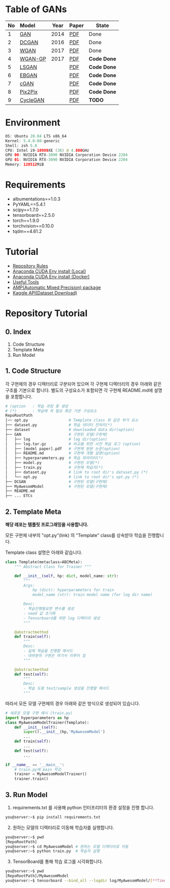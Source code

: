 # **Table of GANs**
| No   | Model                          | Year | Paper                                         | State         |
| :--- | :----------------------------- | ---- | --------------------------------------------- | ------------- |
| 1    | [GAN](./GAN/src/README.pdf)    | 2014 | [PDF](./GAN/src/paper_GAN.pdf)                | Done          |
| 2    | [DCGAN](./DCGAN/README.md)     | 2016 | [PDF](./DCGAN/src/paper-DCGAN.pdf)            | Done          |
| 3    | [WGAN](./WGAN/README.md)       | 2017 | [PDF](./WGAN/src/paper-WGAN.pdf)              | Done          |
| 4    | [WGAN-GP](./WGAN-GP/README.md) | 2017 | [PDF](./WGAN-GP/src/paper-WGAN-GP.pdf)        | **Code Done** |
| 5    | [LSGAN](./LSGAN/README.md)     |      | [PDF](./LSGAN/src/paper-LSGAN.pdf)            | **Code Done** |
| 6    | [EBGAN](./EBGAN/README.md)     |      | [PDF](./EBGAN/src/paper-EBGAN.pdf)            | **Code Done** |
| 7    | [cGAN](./cGAN/README.md)       |      | [PDF](./cGAN/src/paper-Conditional%20GAN.pdf) | **Code Done** |
| 8    | [Pix2Pix](./Pix2Pix/README.md) |      | [PDF](./Pix2Pix/src/paper-Pix2Pix.pdf)        | **Code Done** |
| 9    | [CycleGAN](./)                 |      | [PDF](./)                                     | **TODO**      |

# **Environment**
```swift
OS: Ubuntu 20.04 LTS x86_64 
Kernel: 5.4.0-80-generic 
Shell: zsh 5.8 
CPU: Intel i9-10980XE (36) @ 4.800GHz 
GPU 00: NVIDIA RTX-3090 NVIDIA Corporation Device 2204 
GPU 01: NVIDIA RTX-3090 NVIDIA Corporation Device 2204 
Memory: 128512MiB 
```
# **Requirements**
- albumentations==1.0.3
- PyYAML==5.4.1
- scipy==1.7.0
- tensorboard==2.5.0
- torch==1.9.0
- torchvision==0.10.0
- tqdm==4.61.2
# **Tutorial**
- [Repository Rules](./Rules.md)
- [Anaconda CUDA Env install (Local)](./Tutorial/Anaconda%20CUDA%20Env%20install(local).md)
- [Anaconda CUDA Env install (Docker)](./Tutorial/Anaconda%20CUDA%20Env%20install(docker).md)
- [Useful Tools](./Tutorial/Tools.md)
- [AMP(Automatic Mixed Precision) package](https://pytorch.org/docs/stable/notes/amp_examples.html)
- [Kaggle API(Dataset Download)](./Tutorial/Kaggle%20cli%20tool.md)

# Repository Tutorial

## 0. Index
1. Code Structure
2. Template Meta
3. Run Model

## 1. Code Structure
각 구현체의 경우 디렉터리로 구분되어 있으며 각 구현체 디렉터리의 경우 아래와 같은 구조를 기본으로 합니다. 별도의 구성요소가 포함되면 각 구현체 README.md에 설명을 포함합니다.

```bash
# (option   : 학습 과정 중 생성
# (*)       : 학습에 꼭 필요 혹은 기본 구성요소
RepoRootPath
│── opt.py                  # Template class 와 같은 부가 요소
├── dataset.py              # 학습 데이터 전처리(*)
├── dataset                 # downloaded data dir(option)
├── GAN                     # 구현된 모델(구현체)
│   ├── log                 # log dir(option)
│   ├── log.tar.gz          # 비교를 위한 사전 학습 로그 (option)
│   ├── [model paper].pdf   # 구현체 원본 논문(option)
│   ├── README.md           # 구현체 개별 설명(option)
│   ├── hyperparameters.py  # 학습 파라미터(*)
│   ├── model.py            # 구현된 모델(*)
│   ├── train.py            # 구현체 학습자(*)
│   ├── dataset.py          # link to root dir's dataset.py (*)
│   └── opt.py              # link to root dir's opt.py (*)
├── DCGAN                   # 구현된 모델(구현체)
├── MyAwesomModel           # 구현된 모델(구현체)
├── README.md
├── ... ETCs
```

## 2. Template Meta
**해당 레포는 템플릿 프로그래밍을 사용합니다.**

모든 구현체 내부의 "opt.py"(link) 의 "Template" class를 상속받아 학습을 진행합니다.

Template class 설명은 아래와 같습니다.

```python
class Template(metaclass=ABCMeta):
    """ Abstract Class for Trainer """

    def __init__(self, hp: dict, model_name: str):
        """
        Args:
            hp (dict): hyperparameters for train
            model_name (str): train model name (for log dir name)

        Desc:
        - 학습진행필요한 변수를 생성
        - seed 값 초기화
        - Tensorboard를 위한 log 디렉터리 생성
        """

    @abstractmethod
    def train(self):
        """
        Desc:
        - 실제 학습을 진행할 메서드
        - 대부분의 구현은 여기서 이루어 짐
        """

    @abstractmethod
    def test(self):
        """
        Desc:
        - 학습 도중 test/sample 생성을 진행할 메서드
        """
```

따라서 모든 모델 구현체의 경우 아래와 같은 방식으로 생성되어 있습니다.

```python
# 새로운 모델 구현 예시 (train.py)
import hyperparameters as hp
class MyAwesomModelTrainer(Template):
    def __init__(self):
        super().__init__(hp,'MyAwesomModel')
        ...
    def train(self):
        ...
    def test(self):
        ...

if __name__ == '__main__':
    # train.py에 main 작성
    trainer = MyAwesomModelTrainer()
    trainer.train()
```


## 3. Run Model
1. requirements.txt 를 사용해 python 인터프리터의 환경 설정을 진행 합니다.

```bash
you@server:~$ pip install requirements.txt
```

2. 원하는 모델의 디렉터리로 이동해 학습자를 실행합니다.

```bash
you@server:~$ pwd
[RepoRootPath]
you@server:~$ cd MyAwesomModel # 원하는 모델 디렉터리로 이동
you@server:~$ python train.py  # 학습자 실행
```

3. TensorBoard를 통해 학습 로그를 시각화합니다.

```bash
you@server:~$ pwd
[RepoRootPath]/MyAwesomModel
you@server:~$ tensorboard --bind_all --logdir log/MyAwesomModel/[**TimeStamp**]
```
